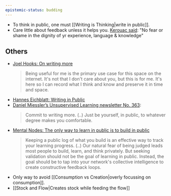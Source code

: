 ```yaml
---
epistemic-status: budding
---
```


- To think in public, one must [[Writing is Thinking|write in public]].
- Care little about feedback unless it helps you. [Kerouac said](https://www.writerswrite.co.za/kerouacs-30-rules-writing/): "No fear or shame in the dignity of yr experience, language & knowledge"

## Others

- [Joel Hooks: On writing more](https://joelhooks.com/on-writing-more)
  > Being useful for me is the primary use case for this space on the internet. It's not that I don't care about you, but this is for me. It's here so I can record what I think and know and preserve it in time and space.
- [Hannes Eichblatt: Writing in Public](https://hanneseichblatt.de/posts/writing-in-public/)
- [Daniel Miessler’s Unsupervised Learning newsletter No. 363](https://danielmiessler.com/podcast/no-363-frontview-mirror-2023-edition/):
  > Commit to writing more. (..) Just be yourself, in public, to whatever degree makes you comfortable.
- [Mental Nodes: The only way to learn in public is to build in public](https://www.mentalnodes.com/the-only-way-to-learn-in-public-is-to-build-in-public)
  > Keeping a public log of what you build is an effective way to track your learning progress. (..)
  > Our natural fear of being judged leads most people to build, learn, and think privately. But seeking validation should not be the goal of learning in public. Instead, the goal should be to tap into your network's collective intelligence to create constructive feedback loops.
- Only way to avoid [[Consumption vs Creation|overly focussing on consumption]].
- [[Stock and Flow|Creates stock while feeding the flow]]